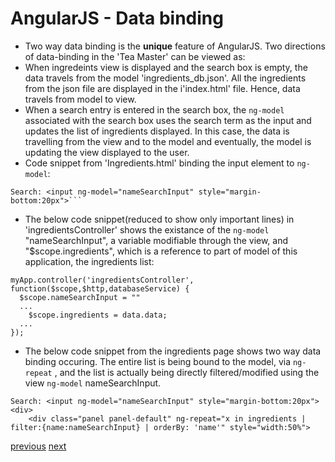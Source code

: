 # AngularJS - Data binding
* Two way data binding is the **unique** feature of AngularJS. Two directions of data-binding in the 'Tea Master' can be viewed as:
* When ingredeints view is displayed and the search box is empty, the data travels from the model 'ingredients_db.json'. All the ingredients from the json file are displayed in the i'index.html' file. Hence, data travels from model to view.
* When a search entry is entered in the search box, the `ng-model` associated with the search box uses the search term as the input and updates the list of ingredients displayed. In this case, the data is travelling from the view and to the model and eventually, the model is updating the view displayed to the user.
* Code snippet from 'Ingredients.html' binding the input element to `ng-model`:
```
Search: <input ng-model="nameSearchInput" style="margin-bottom:20px">```
```
* The below code snippet(reduced to show only important lines) in 'ingredientsController' shows the existance of the `ng-model` "nameSearchInput", a variable modifiable through the view, and "$scope.ingredients", which is a reference to part of model of this application, the ingredients list:
```
myApp.controller('ingredientsController', function($scope,$http,databaseService) {
  $scope.nameSearchInput = ""
  ...
  	$scope.ingredients = data.data;
  ...
});
```
* The below code snippet from the ingredients page shows two way data binding occuring. The entire list is being bound to the model, via `ng-repeat` , and the list is actually being directly filtered/modified using the view `ng-model` nameSearchInput. 
```
Search: <input ng-model="nameSearchInput" style="margin-bottom:20px">
<div>
    <div class="panel panel-default" ng-repeat="x in ingredients | filter:{name:nameSearchInput} | orderBy: 'name'" style="width:50%">
```

[previous](Slide9_Directives.md)    [next](Slide11_ExpressionsFilters.md)

